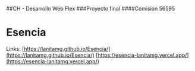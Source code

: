 ##CH - Desarrollo Web Flex
###Proyecto final 
####Comisión 56595

# Esencia
Links:
[https://lanitamg.github.io/Esencia/](https://lanitamg.github.io/Esencia/)
[https://esencia-lanitamg.vercel.app/](https://esencia-lanitamg.vercel.app/)
